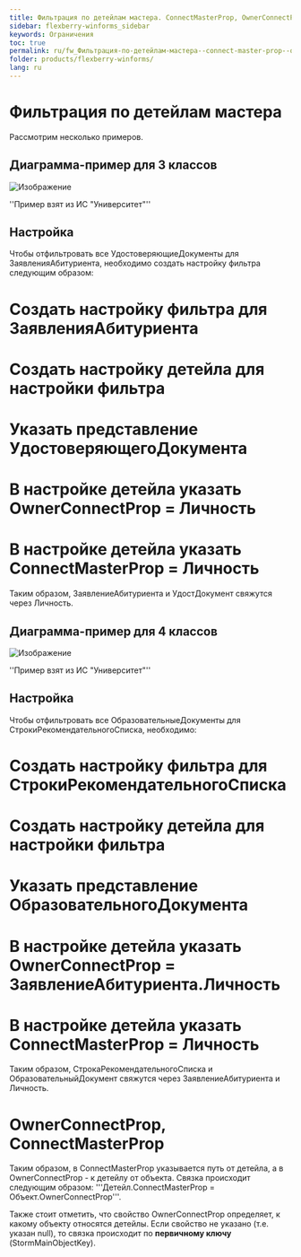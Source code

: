 ```yaml
---
title: Фильтрация по детейлам мастера. ConnectMasterProp, OwnerConnectProp
sidebar: flexberry-winforms_sidebar
keywords: Ограничения
toc: true
permalink: ru/fw_Фильтрация-по-детейлам-мастера--connect-master-prop--owner-connect-prop.html
folder: products/flexberry-winforms/
lang: ru
---
```

# Фильтрация по детейлам мастера

Рассмотрим несколько примеров.

## Диаграмма-пример для 3 классов

![Изображение](/images/img/Ограничения/Examples/Diagramm.JPG)



''Пример взят из ИС "Университет"''

## Настройка
Чтобы отфильтровать все УдостоверяющиеДокументы для ЗаявленияАбитуриента, необходимо создать настройку фильтра следующим образом:

# Создать настройку фильтра для ЗаявленияАбитуриента
# Создать настройку детейла для настройки фильтра
# Указать представление УдостоверяющегоДокумента
# В настройке детейла указать OwnerConnectProp = Личность
# В настройке детейла указать ConnectMasterProp = Личность

Таким образом, ЗаявлениеАбитуриента и УдостДокумент свяжутся через Личность.

## Диаграмма-пример для 4 классов

![Изображение](/images/img/Ограничения/Examples/Diagramm2.PNG)

''Пример взят из ИС "Университет"''

## Настройка

Чтобы отфильтровать все ОбразовательныеДокументы для СтрокиРекомендательногоСписка, необходимо:

# Создать настройку фильтра для СтрокиРекомендательногоСписка
# Создать настройку детейла для настройки фильтра
# Указать представление ОбразовательногоДокумента
# В настройке детейла указать OwnerConnectProp = ЗаявлениеАбитуриента.Личность
# В настройке детейла указать ConnectMasterProp = Личность

Таким образом, СтрокаРекомендательногоСписка и ОбразовательныйДокумент свяжутся через ЗаявлениеАбитуриента и Личность.

# OwnerConnectProp, ConnectMasterProp

Таким образом, в ConnectMasterProp указывается путь от детейла, а в OwnerConnectProp - к детейлу от объекта. Связка происходит следующим образом: '''Детейл.ConnectMasterProp = Объект.OwnerConnectProp'''.

Также стоит отметить, что свойство OwnerConnectProp определяет, к какому объекту относятся детейлы. Если свойство не указано (т.е. указан null), то связка происходит по __первичному ключу__ (StormMainObjectKey).



